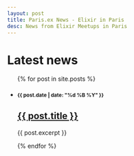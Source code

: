 ```yaml
---
layout: post
title: Paris.ex News - Elixir in Paris
desc: News from Elixir Meetups in Paris
---
```


<h1 class="page-header">Latest news</h1>

<ul class="media-list">
  {% for post in site.posts %}
    <li class="media">
      <h4><small>{{ post.date | date: "%d %B %Y" }}</small></h4>
      <h2 class="media-heading"><a href="{{ post.url }}">{{ post.title }}</a></h2>
      <p>{{ post.excerpt }}</p>
    </li>
  {% endfor %}
</ul>